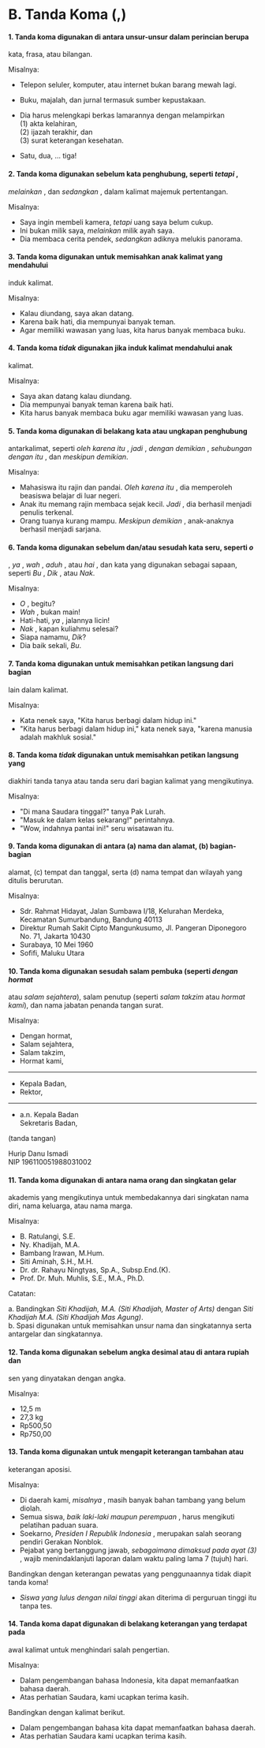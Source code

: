 # B. Tanda Koma (,)

#### 1\. Tanda koma digunakan di antara unsur-unsur dalam perincian berupa
kata, frasa, atau bilangan.

Misalnya:

  * Telepon seluler, komputer, atau internet bukan barang mewah lagi.
  * Buku, majalah, dan jurnal termasuk sumber kepustakaan.
  * Dia harus melengkapi berkas lamarannya dengan melampirkan  
(1) akta kelahiran,  
(2) ijazah terakhir, dan  
(3) surat keterangan kesehatan.

  * Satu, dua, ... tiga!

#### 2\. Tanda koma digunakan sebelum kata penghubung, seperti _tetapi_ ,
_melainkan_ , dan _sedangkan_ , dalam kalimat majemuk pertentangan.

Misalnya:

  * Saya ingin membeli kamera, _tetapi_ uang saya belum cukup.
  * Ini bukan milik saya, _melainkan_ milik ayah saya.
  * Dia membaca cerita pendek, _sedangkan_ adiknya melukis panorama.

#### 3\. Tanda koma digunakan untuk memisahkan anak kalimat yang mendahului
induk kalimat.

Misalnya:

  * Kalau diundang, saya akan datang.
  * Karena baik hati, dia mempunyai banyak teman.
  * Agar memiliki wawasan yang luas, kita harus banyak membaca buku.

#### 4\. Tanda koma _tidak_ digunakan jika induk kalimat mendahului anak
kalimat.

Misalnya:

  * Saya akan datang kalau diundang.
  * Dia mempunyai banyak teman karena baik hati.
  * Kita harus banyak membaca buku agar memiliki wawasan yang luas.

#### 5\. Tanda koma digunakan di belakang kata atau ungkapan penghubung
antarkalimat, seperti _oleh karena itu_ , _jadi_ , _dengan demikian_ ,
_sehubungan dengan itu_ , dan _meskipun demikian_.

Misalnya:

  * Mahasiswa itu rajin dan pandai. _Oleh karena itu_ , dia memperoleh beasiswa belajar di luar negeri.
  * Anak itu memang rajin membaca sejak kecil. _Jadi_ , dia berhasil menjadi penulis terkenal.
  * Orang tuanya kurang mampu. _Meskipun demikian_ , anak-anaknya berhasil menjadi sarjana.

#### 6\. Tanda koma digunakan sebelum dan/atau sesudah kata seru, seperti _o_
, _ya_ , _wah_ , _aduh_ , atau _hai_ , dan kata yang digunakan sebagai sapaan,
seperti _Bu_ , _Dik_ , atau _Nak_.

Misalnya:

  * _O_ , begitu?
  * _Wah_ , bukan main!
  * Hati-hati, _ya_ , jalannya licin!
  * _Nak_ , kapan kuliahmu selesai?
  * Siapa namamu, _Dik_?
  * Dia baik sekali, _Bu_.

#### 7\. Tanda koma digunakan untuk memisahkan petikan langsung dari bagian
lain dalam kalimat.

Misalnya:

  * Kata nenek saya, "Kita harus berbagi dalam hidup ini."
  * "Kita harus berbagi dalam hidup ini," kata nenek saya, "karena manusia adalah makhluk sosial."

#### 8\. Tanda koma _tidak_ digunakan untuk memisahkan petikan langsung yang
diakhiri tanda tanya atau tanda seru dari bagian kalimat yang mengikutinya.

Misalnya:

  * "Di mana Saudara tinggal?" tanya Pak Lurah.
  * "Masuk ke dalam kelas sekarang!" perintahnya.
  * "Wow, indahnya pantai ini!" seru wisatawan itu.

#### 9\. Tanda koma digunakan di antara (a) nama dan alamat, (b) bagian-bagian
alamat, (c) tempat dan tanggal, serta (d) nama tempat dan wilayah yang ditulis
berurutan.

Misalnya:

  * Sdr. Rahmat Hidayat, Jalan Sumbawa I/18, Kelurahan Merdeka, Kecamatan Sumurbandung, Bandung 40113 
  * Direktur Rumah Sakit Cipto Mangunkusumo, Jl. Pangeran Diponegoro No. 71, Jakarta 10430
  * Surabaya, 10 Mei 1960
  * Sofifi, Maluku Utara

#### 10\. Tanda koma digunakan sesudah salam pembuka (seperti _dengan hormat_
atau _salam sejahtera_), salam penutup (seperti _salam takzim_ atau _hormat
kami_), dan nama jabatan penanda tangan surat.

Misalnya:

  * Dengan hormat,
  * Salam sejahtera,
  * Salam takzim,
  * Hormat kami,

* * *

  * Kepala Badan,
  * Rektor,

* * *

  * a.n. Kepala Badan  
Sekretaris Badan,  
  
(tanda tangan)  
  
Hurip Danu Ismadi  
NIP 196110051988031002

#### 11\. Tanda koma digunakan di antara nama orang dan singkatan gelar
akademis yang mengikutinya untuk membedakannya dari singkatan nama diri, nama
keluarga, atau nama marga.

Misalnya:

  * B. Ratulangi, S.E.
  * Ny. Khadijah, M.A.
  * Bambang Irawan, M.Hum.
  * Siti Aminah, S.H., M.H.
  * Dr. dr. Rahayu Ningtyas, Sp.A., Subsp.End.(K).
  * Prof. Dr. Muh. Muhlis, S.E., M.A., Ph.D.

Catatan:

a. Bandingkan _Siti Khadijah, M.A. (Siti Khadijah, Master of Arts)_ dengan
_Siti Khadijah M.A. (Siti Khadijah Mas Agung)_.  
b. Spasi digunakan untuk memisahkan unsur nama dan singkatannya serta
antargelar dan singkatannya.

#### 12\. Tanda koma digunakan sebelum angka desimal atau di antara rupiah dan
sen yang dinyatakan dengan angka.

Misalnya:

  * 12,5 m
  * 27,3 kg
  * Rp500,50
  * Rp750,00

#### 13\. Tanda koma digunakan untuk mengapit keterangan tambahan atau
keterangan aposisi.

Misalnya:

  * Di daerah kami, _misalnya_ , masih banyak bahan tambang yang belum diolah.
  * Semua siswa, _baik laki-laki maupun perempuan_ , harus mengikuti pelatihan paduan suara.
  * Soekarno, _Presiden I Republik Indonesia_ , merupakan salah seorang pendiri Gerakan Nonblok.
  * Pejabat yang bertanggung jawab, _sebagaimana dimaksud pada ayat (3)_ , wajib menindaklanjuti laporan dalam waktu paling lama 7 (tujuh) hari.

Bandingkan dengan keterangan pewatas yang penggunaannya tidak diapit tanda
koma!

  * _Siswa yang lulus dengan nilai tinggi_ akan diterima di perguruan tinggi itu tanpa tes.

#### 14\. Tanda koma dapat digunakan di belakang keterangan yang terdapat pada
awal kalimat untuk menghindari salah pengertian.

Misalnya:

  * Dalam pengembangan bahasa Indonesia, kita dapat memanfaatkan bahasa daerah.
  * Atas perhatian Saudara, kami ucapkan terima kasih.

Bandingkan dengan kalimat berikut.

  * Dalam pengembangan bahasa kita dapat memanfaatkan bahasa daerah.
  * Atas perhatian Saudara kami ucapkan terima kasih.